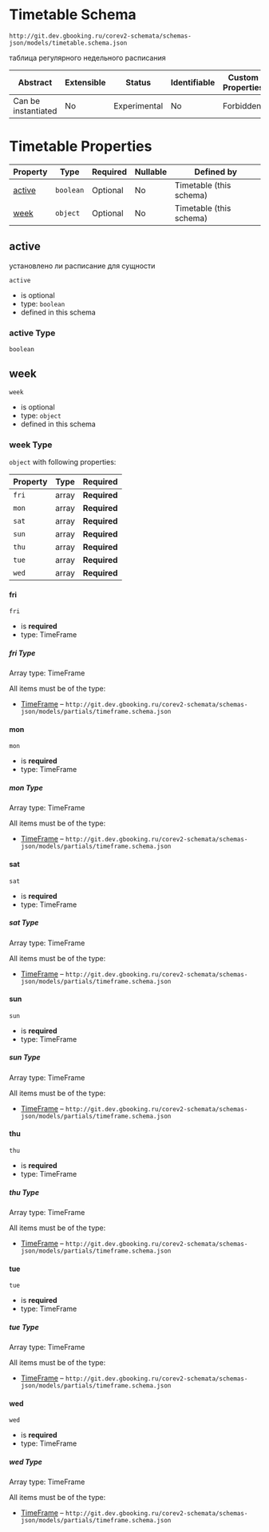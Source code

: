 # Timetable Schema

```
http://git.dev.gbooking.ru/corev2-schemata/schemas-json/models/timetable.schema.json
```

таблица регулярного недельного расписания

| Abstract            | Extensible | Status       | Identifiable | Custom Properties | Additional Properties | Defined In                                            |
| ------------------- | ---------- | ------------ | ------------ | ----------------- | --------------------- | ----------------------------------------------------- |
| Can be instantiated | No         | Experimental | No           | Forbidden         | Forbidden             | [models/timetable.schema.json](timetable.schema.json) |

# Timetable Properties

| Property          | Type      | Required | Nullable | Defined by              |
| ----------------- | --------- | -------- | -------- | ----------------------- |
| [active](#active) | `boolean` | Optional | No       | Timetable (this schema) |
| [week](#week)     | `object`  | Optional | No       | Timetable (this schema) |

## active

установлено ли расписание для сущности

`active`

- is optional
- type: `boolean`
- defined in this schema

### active Type

`boolean`

## week

`week`

- is optional
- type: `object`
- defined in this schema

### week Type

`object` with following properties:

| Property | Type  | Required     |
| -------- | ----- | ------------ |
| `fri`    | array | **Required** |
| `mon`    | array | **Required** |
| `sat`    | array | **Required** |
| `sun`    | array | **Required** |
| `thu`    | array | **Required** |
| `tue`    | array | **Required** |
| `wed`    | array | **Required** |

#### fri

`fri`

- is **required**
- type: TimeFrame

##### fri Type

Array type: TimeFrame

All items must be of the type:

- [TimeFrame](partials/timeframe.schema.md) –
  `http://git.dev.gbooking.ru/corev2-schemata/schemas-json/models/partials/timeframe.schema.json`

#### mon

`mon`

- is **required**
- type: TimeFrame

##### mon Type

Array type: TimeFrame

All items must be of the type:

- [TimeFrame](partials/timeframe.schema.md) –
  `http://git.dev.gbooking.ru/corev2-schemata/schemas-json/models/partials/timeframe.schema.json`

#### sat

`sat`

- is **required**
- type: TimeFrame

##### sat Type

Array type: TimeFrame

All items must be of the type:

- [TimeFrame](partials/timeframe.schema.md) –
  `http://git.dev.gbooking.ru/corev2-schemata/schemas-json/models/partials/timeframe.schema.json`

#### sun

`sun`

- is **required**
- type: TimeFrame

##### sun Type

Array type: TimeFrame

All items must be of the type:

- [TimeFrame](partials/timeframe.schema.md) –
  `http://git.dev.gbooking.ru/corev2-schemata/schemas-json/models/partials/timeframe.schema.json`

#### thu

`thu`

- is **required**
- type: TimeFrame

##### thu Type

Array type: TimeFrame

All items must be of the type:

- [TimeFrame](partials/timeframe.schema.md) –
  `http://git.dev.gbooking.ru/corev2-schemata/schemas-json/models/partials/timeframe.schema.json`

#### tue

`tue`

- is **required**
- type: TimeFrame

##### tue Type

Array type: TimeFrame

All items must be of the type:

- [TimeFrame](partials/timeframe.schema.md) –
  `http://git.dev.gbooking.ru/corev2-schemata/schemas-json/models/partials/timeframe.schema.json`

#### wed

`wed`

- is **required**
- type: TimeFrame

##### wed Type

Array type: TimeFrame

All items must be of the type:

- [TimeFrame](partials/timeframe.schema.md) –
  `http://git.dev.gbooking.ru/corev2-schemata/schemas-json/models/partials/timeframe.schema.json`
